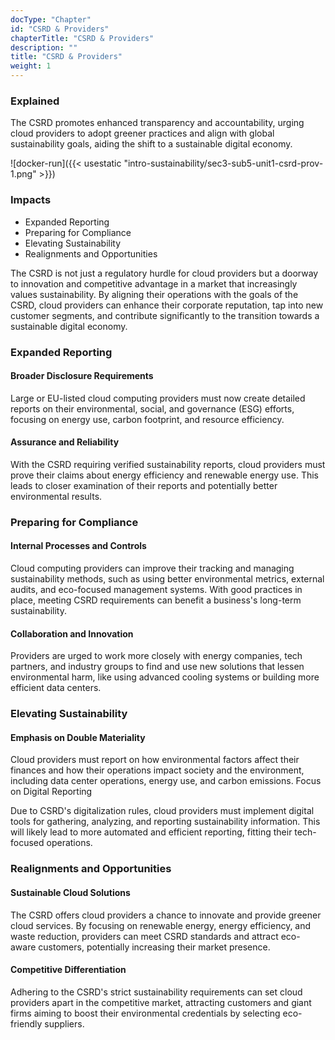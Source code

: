 ```yaml
---
docType: "Chapter"
id: "CSRD & Providers"
chapterTitle: "CSRD & Providers"
description: ""
title: "CSRD & Providers"
weight: 1
---
```


### Explained

The CSRD promotes enhanced transparency and accountability, urging cloud providers to adopt greener practices and align with global sustainability goals, aiding the shift to a sustainable digital economy.

![docker-run]({{< usestatic "intro-sustainability/sec3-sub5-unit1-csrd-prov-1.png" >}})

### Impacts

- Expanded Reporting
- Preparing for Compliance
- Elevating Sustainability
- Realignments and Opportunities

The CSRD is not just a regulatory hurdle for cloud providers but a doorway to innovation and competitive advantage in a market that increasingly values sustainability. By aligning their operations with the goals of the CSRD, cloud providers can enhance their corporate reputation, tap into new customer segments, and contribute significantly to the transition towards a sustainable digital economy.
### Expanded Reporting
#### Broader Disclosure Requirements

Large or EU-listed cloud computing providers must now create detailed reports on their environmental, social, and governance (ESG) efforts, focusing on energy use, carbon footprint, and resource efficiency.
#### Assurance and Reliability

With the CSRD requiring verified sustainability reports, cloud providers must prove their claims about energy efficiency and renewable energy use. This leads to closer examination of their reports and potentially better environmental results.
### Preparing for Compliance
#### Internal Processes and Controls

Cloud computing providers can improve their tracking and managing sustainability methods, such as using better environmental metrics, external audits, and eco-focused management systems. With good practices in place, meeting CSRD requirements can benefit a business's long-term sustainability.
#### Collaboration and Innovation

Providers are urged to work more closely with energy companies, tech partners, and industry groups to find and use new solutions that lessen environmental harm, like using advanced cooling systems or building more efficient data centers.
### Elevating Sustainability
#### Emphasis on Double Materiality

Cloud providers must report on how environmental factors affect their finances and how their operations impact society and the environment, including data center operations, energy use, and carbon emissions.
Focus on Digital Reporting

Due to CSRD's digitalization rules, cloud providers must implement digital tools for gathering, analyzing, and reporting sustainability information. This will likely lead to more automated and efficient reporting, fitting their tech-focused operations.
### Realignments and Opportunities
#### Sustainable Cloud Solutions

The CSRD offers cloud providers a chance to innovate and provide greener cloud services. By focusing on renewable energy, energy efficiency, and waste reduction, providers can meet CSRD standards and attract eco-aware customers, potentially increasing their market presence.
#### Competitive Differentiation

Adhering to the CSRD's strict sustainability requirements can set cloud providers apart in the competitive market, attracting customers and giant firms aiming to boost their environmental credentials by selecting eco-friendly suppliers.